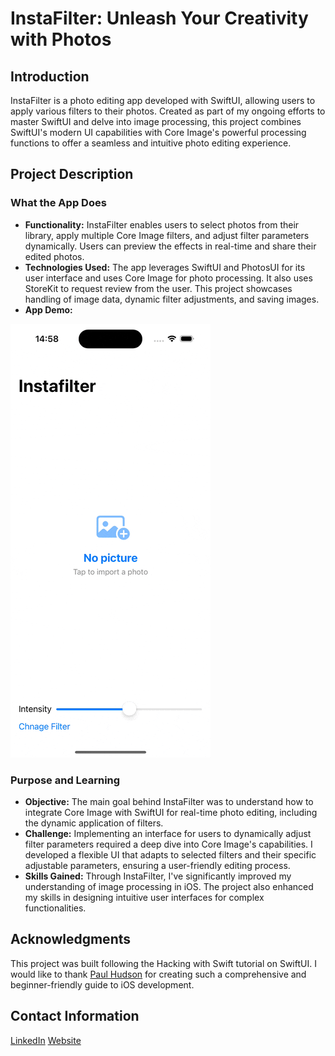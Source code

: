 # InstaFilter: Unleash Your Creativity with Photos

## Introduction

InstaFilter is a photo editing app developed with SwiftUI, allowing users to apply various filters to their photos. Created as part of my ongoing efforts to master SwiftUI and delve into image processing, this project combines SwiftUI's modern UI capabilities with Core Image's powerful processing functions to offer a seamless and intuitive photo editing experience.

## Project Description

### What the App Does

- **Functionality:** InstaFilter enables users to select photos from their library, apply multiple Core Image filters, and adjust filter parameters dynamically. Users can preview the effects in real-time and share their edited photos.
- **Technologies Used:** The app leverages SwiftUI and PhotosUI for its user interface and uses Core Image for photo processing. It also uses StoreKit to request review from the user. This project showcases handling of image data, dynamic filter adjustments, and saving images.
- **App Demo:**
<img src="https://github.com/Masoud-Safari/Instafilter/blob/926ec0cfa90cc09ee01a5cd6d91881cde85a36f3/Instafilter-screen-recording.gif" width="320">

### Purpose and Learning

- **Objective:** The main goal behind InstaFilter was to understand how to integrate Core Image with SwiftUI for real-time photo editing, including the dynamic application of filters.
- **Challenge:** Implementing an interface for users to dynamically adjust filter parameters required a deep dive into Core Image's capabilities. I developed a flexible UI that adapts to selected filters and their specific adjustable parameters, ensuring a user-friendly editing process.
- **Skills Gained:** Through InstaFilter, I've significantly improved my understanding of image processing in iOS. The project also enhanced my skills in designing intuitive user interfaces for complex functionalities.

## Acknowledgments

This project was built following the Hacking with Swift tutorial on SwiftUI. I would like to thank [Paul Hudson](https://www.hackingwithswift.com) for creating such a comprehensive and beginner-friendly guide to iOS development.

## Contact Information

[LinkedIn](https://www.linkedin.com/in/masoud-safari/)
[Website](https://masoudsafari.com)
